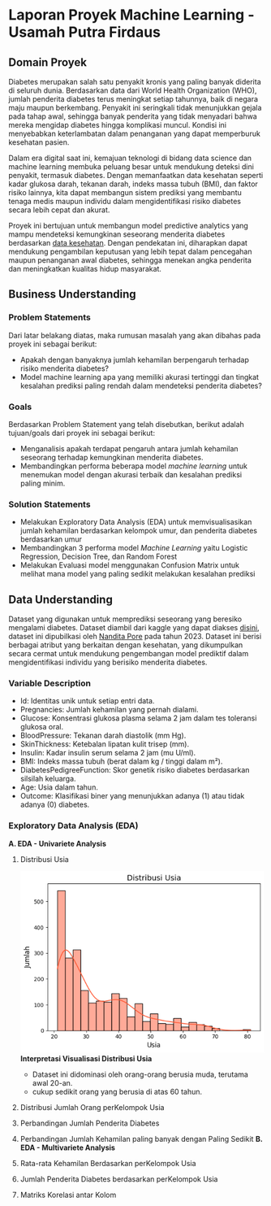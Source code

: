 # **Laporan Proyek Machine Learning - Usamah Putra Firdaus**

## **Domain Proyek**

Diabetes merupakan salah satu penyakit kronis yang paling banyak diderita di seluruh dunia. Berdasarkan data dari World Health Organization (WHO), jumlah penderita diabetes terus meningkat setiap tahunnya, baik di negara maju maupun berkembang. Penyakit ini seringkali tidak menunjukkan gejala pada tahap awal, sehingga banyak penderita yang tidak menyadari bahwa mereka mengidap diabetes hingga komplikasi muncul. Kondisi ini menyebabkan keterlambatan dalam penanganan yang dapat memperburuk kesehatan pasien.

Dalam era digital saat ini, kemajuan teknologi di bidang data science dan machine learning membuka peluang besar untuk mendukung deteksi dini penyakit, termasuk diabetes. Dengan memanfaatkan data kesehatan seperti kadar glukosa darah, tekanan darah, indeks massa tubuh (BMI), dan faktor risiko lainnya, kita dapat membangun sistem prediksi yang membantu tenaga medis maupun individu dalam mengidentifikasi risiko diabetes secara lebih cepat dan akurat.

Proyek ini bertujuan untuk membangun model predictive analytics yang mampu mendeteksi kemungkinan seseorang menderita diabetes berdasarkan [data kesehatan](https://www.kaggle.com/datasets/nanditapore/healthcare-diabetes). Dengan pendekatan ini, diharapkan dapat mendukung pengambilan keputusan yang lebih tepat dalam pencegahan maupun penanganan awal diabetes, sehingga menekan angka penderita dan meningkatkan kualitas hidup masyarakat.

## Business Understanding
### Problem Statements
Dari latar belakang diatas, maka rumusan masalah yang akan dibahas pada proyek ini sebagai berikut:
- Apakah dengan banyaknya jumlah kehamilan berpengaruh terhadap risiko menderita diabetes?
- Model machine learning apa yang memiliki akurasi tertinggi dan tingkat kesalahan prediksi paling rendah dalam mendeteksi penderita diabetes?

### Goals
Berdasarkan Problem Statement yang telah disebutkan, berikut adalah tujuan/goals dari proyek ini sebagai berikut:
- Menganalisis apakah terdapat pengaruh antara jumlah kehamilan seseorang terhadap kemungkinan menderita diabetes.
- Membandingkan performa beberapa model *machine learning* untuk menemukan model dengan akurasi terbaik dan kesalahan prediksi paling minim.

### Solution Statements
- Melakukan Exploratory Data Analysis (EDA) untuk memvisualisasikan jumlah kehamilan berdasarkan kelompok umur, dan penderita diabetes berdasarkan umur
- Membandingkan 3 performa model *Machine Learning* yaitu Logistic Regression, Decision Tree, dan Random Forest
- Melakukan Evaluasi model menggunakan Confusion Matrix untuk melihat mana model yang paling sedikit melakukan kesalahan prediksi

## **Data Understanding**
Dataset yang digunakan untuk memprediksi seseorang yang beresiko mengalami diabetes. Dataset diambil dari kaggle yang dapat diakses [disini](https://www.kaggle.com/datasets/nanditapore/healthcare-diabetes), dataset ini dipubilkasi oleh [Nandita Pore](https://www.kaggle.com/nanditapore) pada tahun 2023. Dataset ini berisi berbagai atribut yang berkaitan dengan kesehatan, yang dikumpulkan secara cermat untuk mendukung pengembangan model prediktif dalam mengidentifikasi individu yang berisiko menderita diabetes.

### Variable Description
- Id: Identitas unik untuk setiap entri data.
- Pregnancies: Jumlah kehamilan yang pernah dialami.
- Glucose: Konsentrasi glukosa plasma selama 2 jam dalam tes toleransi glukosa oral.
- BloodPressure: Tekanan darah diastolik (mm Hg).
- SkinThickness: Ketebalan lipatan kulit trisep (mm).
- Insulin: Kadar insulin serum selama 2 jam (mu U/ml).
- BMI: Indeks massa tubuh (berat dalam kg / tinggi dalam m²).
- DiabetesPedigreeFunction: Skor genetik risiko diabetes berdasarkan silsilah keluarga.
- Age: Usia dalam tahun.
- Outcome: Klasifikasi biner yang menunjukkan adanya (1) atau tidak adanya (0) diabetes.

### Exploratory Data Analysis (EDA)
**A. EDA - Univariete Analysis**
1. Distribusi Usia

   ![alt text](https://github.com/UsamahPutraFirdaus/Submission_MLTerapan/blob/main/Submission_1_PredictiveAnalytics/img/distribusi%20usia.png?raw=true)
   **Interpretasi Visualisasi Distribusi Usia**
   - Dataset ini didominasi oleh orang-orang berusia muda, terutama awal 20-an.
   - cukup sedikit orang yang berusia di atas 60 tahun.

3. Distribusi Jumlah Orang perKelompok Usia
4. Perbandingan Jumlah Penderita Diabetes
5. Perbandingan Jumlah Kehamilan paling banyak dengan Paling Sedikit
**B. EDA - Multivariete Analysis**
1. Rata-rata Kehamilan Berdasarkan perKelompok Usia
2. Jumlah Penderita Diabetes berdasarkan perKelompok Usia
3. Matriks Korelasi antar Kolom
